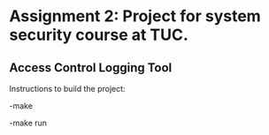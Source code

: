 # Assignment 2: Project for system security course at TUC.
## Access Control Logging Tool
Instructions to build the project: <p>
-make <p>
-make run

